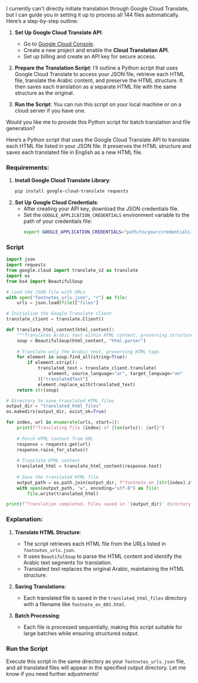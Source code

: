 I currently can't directly initiate translation through Google Cloud Translate, but I can guide you in setting it up to process all 144 files automatically. Here’s a step-by-step outline:

1. **Set Up Google Cloud Translate API**:
   - Go to [Google Cloud Console](https://console.cloud.google.com/).
   - Create a new project and enable the **Cloud Translation API**.
   - Set up billing and create an API key for secure access.

2. **Prepare the Translation Script**:
   I’ll outline a Python script that uses Google Cloud Translate to access your JSON file, retrieve each HTML file, translate the Arabic content, and preserve the HTML structure. It then saves each translation as a separate HTML file with the same structure as the original.

3. **Run the Script**:
   You can run this script on your local machine or on a cloud server if you have one. 

Would you like me to provide this Python script for batch translation and file generation?



Here’s a Python script that uses the Google Cloud Translate API to translate each HTML file listed in your JSON file. It preserves the HTML structure and saves each translated file in English as a new HTML file.

### Requirements:
1. **Install Google Cloud Translate Library**:
   ```bash
   pip install google-cloud-translate requests
   ```
2. **Set Up Google Cloud Credentials**:
   - After creating your API key, download the JSON credentials file.
   - Set the `GOOGLE_APPLICATION_CREDENTIALS` environment variable to the path of your credentials file:
     ```bash
     export GOOGLE_APPLICATION_CREDENTIALS="path/to/your/credentials.json"
     ```

### Script

```python
import json
import requests
from google.cloud import translate_v2 as translate
import os
from bs4 import BeautifulSoup

# Load the JSON file with URLs
with open("footnotes_urls.json", "r") as file:
    urls = json.load(file)["files"]

# Initialize the Google Translate client
translate_client = translate.Client()

def translate_html_content(html_content):
    """Translates Arabic text within HTML content, preserving structure."""
    soup = BeautifulSoup(html_content, "html.parser")
    
    # Translate only the Arabic text, preserving HTML tags
    for element in soup.find_all(string=True):
        if element.strip():
            translated_text = translate_client.translate(
                element, source_language="ar", target_language="en"
            )["translatedText"]
            element.replace_with(translated_text)
    return str(soup)

# Directory to save translated HTML files
output_dir = "translated_html_files"
os.makedirs(output_dir, exist_ok=True)

for index, url in enumerate(urls, start=1):
    print(f"Translating file {index} of {len(urls)}: {url}")
    
    # Fetch HTML content from URL
    response = requests.get(url)
    response.raise_for_status()
    
    # Translate HTML content
    translated_html = translate_html_content(response.text)
    
    # Save the translated HTML file
    output_path = os.path.join(output_dir, f"footnote_en_{str(index).zfill(3)}.html")
    with open(output_path, "w", encoding="utf-8") as file:
        file.write(translated_html)

print(f"Translation completed. Files saved in '{output_dir}' directory.")
```

### Explanation:
1. **Translate HTML Structure**:
   - The script retrieves each HTML file from the URLs listed in `footnotes_urls.json`.
   - It uses `BeautifulSoup` to parse the HTML content and identify the Arabic text segments for translation.
   - Translated text replaces the original Arabic, maintaining the HTML structure.

2. **Saving Translations**:
   - Each translated file is saved in the `translated_html_files` directory with a filename like `footnote_en_001.html`.

3. **Batch Processing**:
   - Each file is processed sequentially, making this script suitable for large batches while ensuring structured output.

### Run the Script
Execute this script in the same directory as your `footnotes_urls.json` file, and all translated files will appear in the specified output directory. Let me know if you need further adjustments!